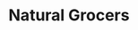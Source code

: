 ---
title: "Natural Grocers"
url: /denver/natural-grocers-green-valley-ranch-boulevard/
shop: supermarket
---